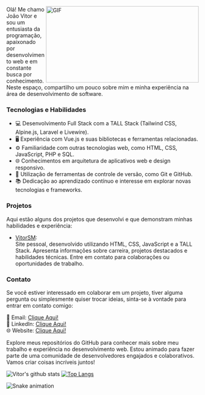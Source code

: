  <img align="right" alt="GIF" src="https://github.com/abhisheknaiidu/abhisheknaiidu/blob/master/code.gif?raw=true" 
      width="400" height="200" />

Olá! Me chamo João Vitor e sou um entusiasta da programação, apaixonado por desenvolvimento web e em constante busca por conhecimento. Neste espaço, compartilho um pouco sobre mim e minha experiência na área de desenvolvimento de software.


### Tecnologias e Habilidades
- 💻 Desenvolvimento Full Stack com a TALL Stack (Tailwind CSS, Alpine.js, Laravel e Livewire).
- 🖥️ Experiência com Vue.js e suas bibliotecas e ferramentas relacionadas.
- ⚙️ Familiaridade com outras tecnologias web, como HTML, CSS, JavaScript, PHP e SQL.
- 🌐 Conhecimentos em arquitetura de aplicativos web e design responsivo.
- 🧰 Utilização de ferramentas de controle de versão, como Git e GitHub.
- 📚 Dedicação ao aprendizado contínuo e interesse em explorar novas tecnologias e frameworks.


### Projetos
Aqui estão alguns dos projetos que desenvolvi e que demonstram minhas habilidades e experiência:

- [VitorSM](https://github.com/VitorSMaia/VitorSM): <br>
Site pessoal, desenvolvido utilizando HTML, CSS, JavaScript e a TALL Stack. Apresenta informações sobre carreira, projetos destacados e habilidades técnicas. Entre em contato para colaborações ou oportunidades de trabalho.


### Contato
Se você estiver interessado em colaborar em um projeto, tiver alguma pergunta ou simplesmente quiser trocar ideias, sinta-se à vontade para entrar em contato comigo:

📧 Email: [Clique Aqui!](mailto:vitor.smaia1@gmail.com)</br>
💼 LinkedIn: [Clique Aqui!](https://www.linkedin.com/in/vitorsmaia/)</br>
🌐 Website: [Clique Aqui!](https://vitormaia.dev.br)</br>

Explore meus repositórios do GitHub para conhecer mais sobre meu trabalho e experiência no desenvolvimento web. Estou animado para fazer parte de uma comunidade de desenvolvedores engajados e colaborativos. Vamos criar coisas incríveis juntos!

![Vitor's github stats](https://github-readme-stats.vercel.app/api?username=VitorSMaia&count_private=true&show_icons=true&theme=algolia) 
[![Top Langs](https://github-readme-stats.vercel.app/api/top-langs/?username=VitorSMaia&layout=compact)](https://github.com/anuraghazra/github-readme-stats)


![Snake animation](https://github.com/VitorSMaia/vitormaia/blob/output/github-contribution-grid-snake.svg)
